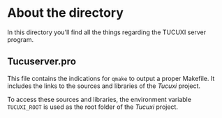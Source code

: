 # About the directory

In this directory you'll find all the things regarding the TUCUXI server program.

## Tucuserver.pro

This file contains the indications for `qmake` to output a proper Makefile. It includes the links to the sources and libraries of the _Tucuxi_ project.

To access these sources and libraries, the environment variable `TUCUXI_ROOT` is used as the root folder of the _Tucuxi_ project.